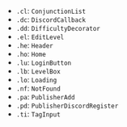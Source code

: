 
-  `.cl`: `ConjunctionList`
 - `.dc`: `DiscordCallback`
 - `.dd`: `DifficultyDecorator`
 - `.el`: `EditLevel`
 - `.he`: `Header`
 - `.ho`: `Home`
 - `.lu`: `LoginButton`
 - `.lb`: `LevelBox`
 - `.lo`: `Loading`
 - `.nf`: `NotFound`
 - `.pa`: `PublisherAdd`
 - `.pd`: `PublisherDiscordRegister`
 - `.ti`: `TagInput`